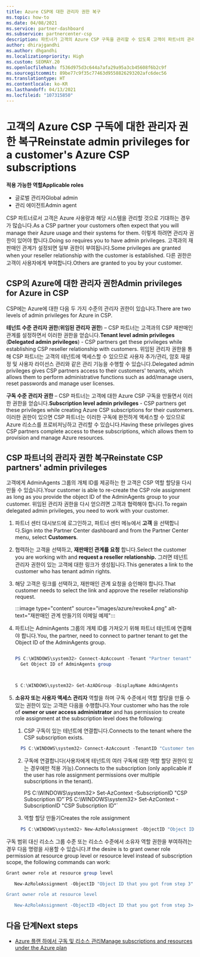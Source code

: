 ```yaml
---
title: Azure CSP에 대한 관리자 권한 복구
ms.topic: how-to
ms.date: 04/08/2021
ms.service: partner-dashboard
ms.subservice: partnercenter-csp
description: 파트너가 고객의 Azure CSP 구독을 관리할 수 있도록 고객이 파트너의 관리자 권한을 복구하도록 돕는 방법에 대해 알아봅니다.
author: dhirajgandhi
ms.author: dhgandhi
ms.localizationpriority: High
ms.custom: SEOMAY.20
ms.openlocfilehash: f536d975d3c644a7afa29a95a3cb45608f6b2c9f
ms.sourcegitcommit: 89be77c9f35c77463d9558826293202afc6dec56
ms.translationtype: HT
ms.contentlocale: ko-KR
ms.lasthandoff: 04/13/2021
ms.locfileid: "107315850"
---
```

# <a name="reinstate-admin-privileges-for-a-customers-azure-csp-subscriptions"></a><span data-ttu-id="8a777-103">고객의 Azure CSP 구독에 대한 관리자 권한 복구</span><span class="sxs-lookup"><span data-stu-id="8a777-103">Reinstate admin privileges for a customer's Azure CSP subscriptions</span></span>  

<span data-ttu-id="8a777-104">**적용 가능한 역할**</span><span class="sxs-lookup"><span data-stu-id="8a777-104">**Applicable roles**</span></span>

- <span data-ttu-id="8a777-105">글로벌 관리자</span><span class="sxs-lookup"><span data-stu-id="8a777-105">Global admin</span></span>
- <span data-ttu-id="8a777-106">관리 에이전트</span><span class="sxs-lookup"><span data-stu-id="8a777-106">Admin agent</span></span>

<span data-ttu-id="8a777-107">CSP 파트너로서 고객은 Azure 사용량과 해당 시스템을 관리할 것으로 기대하는 경우가 많습니다.</span><span class="sxs-lookup"><span data-stu-id="8a777-107">As a CSP partner your customers often expect that you will manage their Azure usage and their systems for them.</span></span> <span data-ttu-id="8a777-108">이렇게 하려면 관리자 권한이 있어야 합니다.</span><span class="sxs-lookup"><span data-stu-id="8a777-108">Doing so requires you to have admin privileges.</span></span> <span data-ttu-id="8a777-109">고객과의 재판매인 관계가 설정되면 일부 권한이 부여됩니다.</span><span class="sxs-lookup"><span data-stu-id="8a777-109">Some privileges are granted when your reseller relationship with the customer is established.</span></span> <span data-ttu-id="8a777-110">다른 권한은 고객이 사용자에게 부여합니다.</span><span class="sxs-lookup"><span data-stu-id="8a777-110">Others are granted to you by your customer.</span></span>

## <a name="admin-privileges-for-azure-in-csp"></a><span data-ttu-id="8a777-111">CSP의 Azure에 대한 관리자 권한</span><span class="sxs-lookup"><span data-stu-id="8a777-111">Admin privileges for Azure in CSP</span></span>

<span data-ttu-id="8a777-112">CSP에는 Azure에 대한 다음 두 가지 수준의 관리자 권한이 있습니다.</span><span class="sxs-lookup"><span data-stu-id="8a777-112">There are two levels of admin privileges for Azure in CSP.</span></span>

<span data-ttu-id="8a777-113">**테넌트 수준 관리자 권한**(**위임된 관리자 권한**) – CSP 파트너는 고객과의 CSP 재판매인 관계를 설정하면서 이러한 권한을 얻습니다.</span><span class="sxs-lookup"><span data-stu-id="8a777-113">**Tenant level admin privileges** (**Delegated admin privileges**) -  CSP partners get these privileges while establishing CSP reseller relationship with customers.</span></span> <span data-ttu-id="8a777-114">위임된 관리자 권한을 통해 CSP 파트너는 고객의 테넌트에 액세스할 수 있으므로 사용자 추가/관리, 암호 재설정 및 사용자 라이선스 관리와 같은 관리 기능을 수행할 수 있습니다.</span><span class="sxs-lookup"><span data-stu-id="8a777-114">Delegated admin privileges gives CSP partners access to their customers' tenants, which allows them to perform administrative functions such as add/manage users, reset passwords and manage user licenses.</span></span>

<span data-ttu-id="8a777-115">**구독 수준 관리자 권한** – CSP 파트너는 고객에 대한 Azure CSP 구독을 만들면서 이러한 권한을 얻습니다.</span><span class="sxs-lookup"><span data-stu-id="8a777-115">**Subscription level admin privileges** - CSP partners get these privileges while creating Azure CSP subscriptions for their customers.</span></span> <span data-ttu-id="8a777-116">이러한 권한이 있으면 CSP 파트너는 이러한 구독에 완전하게 액세스할 수 있으므로 Azure 리소스를 프로비저닝하고 관리할 수 있습니다.</span><span class="sxs-lookup"><span data-stu-id="8a777-116">Having these privileges gives CSP partners complete access to these subscriptions, which allows them to provision and manage Azure resources.</span></span>

## <a name="reinstate-csp-partners-admin-privileges"></a><span data-ttu-id="8a777-117">CSP 파트너의 관리자 권한 복구</span><span class="sxs-lookup"><span data-stu-id="8a777-117">Reinstate CSP partners' admin privileges</span></span>

<span data-ttu-id="8a777-118">고객에게 AdminAgents 그룹의 개체 ID를 제공하는 한 고객은 CSP 역할 할당을 다시 만들 수 있습니다.</span><span class="sxs-lookup"><span data-stu-id="8a777-118">Your customer is able to re-create the CSP role assignment as long as you provide the object ID of the AdminAgents group to your customer.</span></span> <span data-ttu-id="8a777-119">위임된 관리자 권한을 다시 얻으려면 고객과 협력해야 합니다.</span><span class="sxs-lookup"><span data-stu-id="8a777-119">To regain delegated admin privileges, you need to work with your customer.</span></span>

1. <span data-ttu-id="8a777-120">파트너 센터 대시보드에 로그인하고, 파트너 센터 메뉴에서 **고객** 을 선택합니다.</span><span class="sxs-lookup"><span data-stu-id="8a777-120">Sign into the Partner Center dashboard and from the Partner Center menu, select **Customers**.</span></span>

2. <span data-ttu-id="8a777-121">협력하는 고객을 선택하고, **재판매인 관계를 요청** 합니다.</span><span class="sxs-lookup"><span data-stu-id="8a777-121">Select the customer you are working with and **request a reseller relationship.**</span></span> <span data-ttu-id="8a777-122">그러면 테넌트 관리자 권한이 있는 고객에 대한 링크가 생성됩니다.</span><span class="sxs-lookup"><span data-stu-id="8a777-122">This generates a link to the customer who has tenant admin rights.</span></span>

3. <span data-ttu-id="8a777-123">해당 고객은 링크를 선택하고, 재판매인 관계 요청을 승인해야 합니다.</span><span class="sxs-lookup"><span data-stu-id="8a777-123">That customer needs to select the link and approve the reseller relationship request.</span></span>

   :::image type="content" source="images/azure/revoke4.png" alt-text="재판매인 관계 만들기의 이메일 예제":::

4. <span data-ttu-id="8a777-125">파트너는 AdminAgents 그룹의 개체 ID를 가져오기 위해 파트너 테넌트에 연결해야 합니다.</span><span class="sxs-lookup"><span data-stu-id="8a777-125">You, the partner, need to connect to partner tenant to get the Object ID of the AdminAgents group.</span></span>

  
    ```powershell

    PS C:\WINDOWS\system32> Connect-AzAccount -Tenant "Partner tenant"
      Get Object ID of AdminAgents group
   
    

   S C:\WINDOWS\system32> Get-AzADGroup -DisplayName AdminAgents
    ```


5. <span data-ttu-id="8a777-126">**소유자 또는 사용자 액세스 관리자** 역할을 하며 구독 수준에서 역할 할당을 만들 수 있는 권한이 있는 고객은 다음을 수행합니다.</span><span class="sxs-lookup"><span data-stu-id="8a777-126">Your customer who has the role of **owner or user access administrator** and has permission to create role assignment at the subscription level does the following:</span></span>


    1. <span data-ttu-id="8a777-127">CSP 구독이 있는 테넌트에 연결합니다.</span><span class="sxs-lookup"><span data-stu-id="8a777-127">Connects to the tenant where the CSP subscription exists.</span></span>
      ```powershell
        PS C:\WINDOWS\system32> Connect-AzAccount -TenantID "Customer tenant"
      ```

    2. <span data-ttu-id="8a777-128">구독에 연결합니다(사용자에게 테넌트의 여러 구독에 대한 역할 할당 권한이 있는 경우에만 적용 가능).</span><span class="sxs-lookup"><span data-stu-id="8a777-128">Connects to the subscription (only applicable if the user has role assignment permissions over multiple subscriptions in the tenant).</span></span>
   
         <span data-ttu-id="8a777-129">PS C:\WINDOWS\system32> Set-AzContext -SubscriptionID "CSP Subscription ID"\`</span><span class="sxs-lookup"><span data-stu-id="8a777-129">PS C:\WINDOWS\system32> Set-AzContext -SubscriptionID "CSP Subscription ID"\`</span></span>


    3. <span data-ttu-id="8a777-130">역할 할당 만들기</span><span class="sxs-lookup"><span data-stu-id="8a777-130">Creates the role assignment</span></span>
    
    ```powershell
      PS C:\WINDOWS\system32> New-AzRoleAssignment -ObjectID "Object ID of the Admin Agents group- needs to be provided by partner" -RoleDefinitionName "Owner" -Scope "/subscriptions/CSP subscription ID"
    ```


<span data-ttu-id="8a777-131">구독 범위 대신 리소스 그룹 수준 또는 리소스 수준에서 소유자 역할 권한을 부여하려는 경우 다음 명령을 사용할 수 있습니다.</span><span class="sxs-lookup"><span data-stu-id="8a777-131">If the desire is to grant owner role permission at resource group level or resource level instead of subscription scope, the following commands can work:</span></span>


```powershell
Grant owner role at resource group level

   New-AzRoleAssignment -ObjectID "Object ID that you got from step 3" -RoleDefinitionName Owner -Scope "/subscriptions/"SubscriptionID of CSP subscription"/resourceGroups/"Resource group name"

Grant owner role at resource level

   New-AzRoleAssignment -ObjectID <Object ID that you got from step 3> -RoleDefinitionName Owner -Scope "Resource URI"
```


## <a name="next-steps"></a><span data-ttu-id="8a777-132">다음 단계</span><span class="sxs-lookup"><span data-stu-id="8a777-132">Next steps</span></span>

- [<span data-ttu-id="8a777-133">Azure 플랜 하에서 구독 및 리소스 관리</span><span class="sxs-lookup"><span data-stu-id="8a777-133">Manage subscriptions and resources under the Azure plan</span></span>](azure-plan-manage.md)
